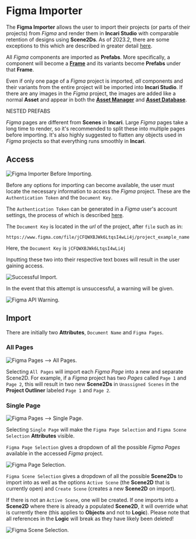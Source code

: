 # Figma Importer 

The **Figma Importer** allows the user to import their projects (or parts of their projects) from *Figma* and render them in **Incari Studio** with comparable retention of designs using **Scene2Ds**. As of 2023.2, there are some exceptions to this which are described in greater detail [here](currentlimitations.md).

All *Figma* components are imported as **Prefabs**. More specifically, a component will become a [**Frame**](../objects-and-types/scene2d-objects/frame.md) and its variants become **Prefabs** under that **Frame**. 

Even if only one page of a *Figma* project is imported, *all* components and their variants from the entire project will be imported into **Incari Studio**. If there are any images in the *Figma* project, the images are added like a normal **Asset** and appear in both the [**Asset Manager**](../modules/asset-manager.md) and [**Asset Database**](asset-database.md). 


NESTED PREFABS

*Figma* pages are different from **Scenes** in **Incari**. Large *Figma* pages take a long time to render, so it's recommended to split these into multiple pages before importing. It's also highly suggested to flatten any objects used in *Figma* projects so that everything runs smoothly in **Incari**. 



## Access

![Figma Importer Before Importing.](../.gitbook/assets/figmaimporterbeforeaccess.png)

Before any options for importing can become available, the user must locate the necessary information to access the *Figma* project. These are the `Authentication Token` and the `Document Key`.

The `Authentication Token` can be generated in a *Figma* user's account settings, the process of which is described [here](https://www.figma.com/developers/api#authentication). 


The `Document Key` is located in the *url* of the project, after `file` such as in:

`https://www.figma.com/file/jCFQWXBJWk6LtqsI4wLi4j/project_example_name`

Here, the `Document Key` is `jCFQWXBJWk6LtqsI4wLi4j`

Inputting these two into their respective text boxes will result in the user gaining access. 

![Successful Import.](../.gitbook/assets/figmasuccessfulimport1.png)

In the event that this attempt is unsuccessful, a warning will be given. 

![Figma API Warning.](../.gitbook/assets/figmaerror1.png)

## Import 

There are initially two **Attributes**, `Document Name` and `Figma Pages`.  

### All Pages

![Figma Pages --> All Pages.](../.gitbook/assets/figmaallpages.png)

Selecting `All Pages` will import each *Figma Page* into a new and separate Scene2D. For example, if a *Figma* project has two *Pages* called `Page 1` and `Page 2`, this will result in two new **Scene2Ds** in `Unassigned Scenes` in the **Project Outliner** labeled `Page 1` and `Page 2`. 

### Single Page

![Figma Pages --> Single Page.](../.gitbook/assets/figmasinglepage.png)

Selecting `Single Page` will make the `Figma Page Selection` and `Figma Scene Selection` **Attributes** visible. 

`Figma Page Selection` gives a dropdown of all the possible *Figma Pages* available in the accessed *Figma* project. 

![Figma Page Selection.](../.gitbook/assets/figmapageselection.png)

`Figma Scene Selection` gives a dropdown of all the possible **Scene2Ds** to import into as well as the options `Active Scene` (the **Scene2D** that is currently open) and `Create Scene` (creates a new **Scene2D** on import). 

If there is not an `Active Scene`, one will be created. If one imports into a **Scene2D** where there is already a populated **Scene2D**, it will override what is currently there (this applies to **Objects** and not to **Logic**). Please note that all references in the **Logic** will break as they have likely been deleted! 


![Figma Scene Selection.](../.gitbook/assets/figmasceneselection.png)




